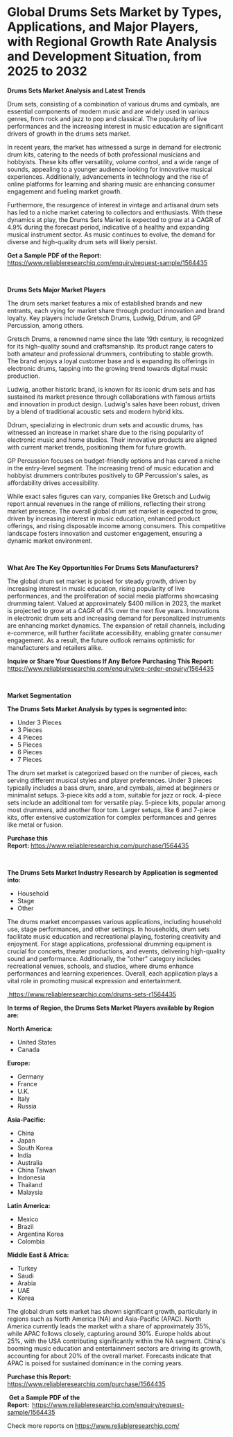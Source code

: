 <p><h1>Global Drums Sets Market by Types, Applications, and Major Players, with Regional Growth Rate Analysis and Development Situation, from 2025 to 2032</h1></p><p><strong>Drums Sets Market Analysis and Latest Trends</strong></p>
<p><p>Drum sets, consisting of a combination of various drums and cymbals, are essential components of modern music and are widely used in various genres, from rock and jazz to pop and classical. The popularity of live performances and the increasing interest in music education are significant drivers of growth in the drums sets market. </p><p>In recent years, the market has witnessed a surge in demand for electronic drum kits, catering to the needs of both professional musicians and hobbyists. These kits offer versatility, volume control, and a wide range of sounds, appealing to a younger audience looking for innovative musical experiences. Additionally, advancements in technology and the rise of online platforms for learning and sharing music are enhancing consumer engagement and fueling market growth.</p><p>Furthermore, the resurgence of interest in vintage and artisanal drum sets has led to a niche market catering to collectors and enthusiasts. With these dynamics at play, the Drums Sets Market is expected to grow at a CAGR of 4.9% during the forecast period, indicative of a healthy and expanding musical instrument sector. As music continues to evolve, the demand for diverse and high-quality drum sets will likely persist.</p></p>
<p><strong>Get a Sample PDF of the Report:&nbsp;</strong> <a href="https://www.reliableresearchiq.com/enquiry/request-sample/1564435?utm_campaign=2207&utm_medium=2&utm_source=Github&utm_content=ia&utm_term=06022025&utm_id=drums-sets">https://www.reliableresearchiq.com/enquiry/request-sample/1564435</a></p>
<p>&nbsp;</p>
<p><strong>Drums Sets Major Market Players</strong></p>
<p><p>The drum sets market features a mix of established brands and new entrants, each vying for market share through product innovation and brand loyalty. Key players include Gretsch Drums, Ludwig, Ddrum, and GP Percussion, among others.</p><p>Gretsch Drums, a renowned name since the late 19th century, is recognized for its high-quality sound and craftsmanship. Its product range caters to both amateur and professional drummers, contributing to stable growth. The brand enjoys a loyal customer base and is expanding its offerings in electronic drums, tapping into the growing trend towards digital music production.</p><p>Ludwig, another historic brand, is known for its iconic drum sets and has sustained its market presence through collaborations with famous artists and innovation in product design. Ludwig's sales have been robust, driven by a blend of traditional acoustic sets and modern hybrid kits.</p><p>Ddrum, specializing in electronic drum sets and acoustic drums, has witnessed an increase in market share due to the rising popularity of electronic music and home studios. Their innovative products are aligned with current market trends, positioning them for future growth.</p><p>GP Percussion focuses on budget-friendly options and has carved a niche in the entry-level segment. The increasing trend of music education and hobbyist drummers contributes positively to GP Percussion's sales, as affordability drives accessibility.</p><p>While exact sales figures can vary, companies like Gretsch and Ludwig report annual revenues in the range of millions, reflecting their strong market presence. The overall global drum set market is expected to grow, driven by increasing interest in music education, enhanced product offerings, and rising disposable income among consumers. This competitive landscape fosters innovation and customer engagement, ensuring a dynamic market environment.</p></p>
<p>&nbsp;</p>
<p><strong>What Are The Key Opportunities For Drums Sets Manufacturers?</strong></p>
<p><p>The global drum set market is poised for steady growth, driven by increasing interest in music education, rising popularity of live performances, and the proliferation of social media platforms showcasing drumming talent. Valued at approximately $400 million in 2023, the market is projected to grow at a CAGR of 4% over the next five years. Innovations in electronic drum sets and increasing demand for personalized instruments are enhancing market dynamics. The expansion of retail channels, including e-commerce, will further facilitate accessibility, enabling greater consumer engagement. As a result, the future outlook remains optimistic for manufacturers and retailers alike.</p></p>
<p><strong>Inquire or Share Your Questions If Any Before Purchasing This Report:</strong> <a href="https://www.reliableresearchiq.com/enquiry/pre-order-enquiry/1564435?utm_campaign=2207&utm_medium=2&utm_source=Github&utm_content=ia&utm_term=06022025&utm_id=drums-sets">https://www.reliableresearchiq.com/enquiry/pre-order-enquiry/1564435</a></p>
<p>&nbsp;</p>
<p><strong>Market Segmentation</strong></p>
<p><strong>The Drums Sets Market Analysis by types is segmented into:</strong></p>
<p><ul><li>Under 3 Pieces</li><li>3 Pieces</li><li>4 Pieces</li><li>5 Pieces</li><li>6 Pieces</li><li>7 Pieces</li></ul></p>
<p><p>The drum set market is categorized based on the number of pieces, each serving different musical styles and player preferences. Under 3 pieces typically includes a bass drum, snare, and cymbals, aimed at beginners or minimalist setups. 3-piece kits add a tom, suitable for jazz or rock. 4-piece sets include an additional tom for versatile play. 5-piece kits, popular among most drummers, add another floor tom. Larger setups, like 6 and 7-piece kits, offer extensive customization for complex performances and genres like metal or fusion.</p></p>
<p><strong>Purchase this Report:&nbsp;</strong><a href="https://www.reliableresearchiq.com/purchase/1564435?utm_campaign=2207&utm_medium=2&utm_source=Github&utm_content=ia&utm_term=06022025&utm_id=drums-sets">https://www.reliableresearchiq.com/purchase/1564435</a></p>
<p>&nbsp;</p>
<p><strong>The Drums Sets Market Industry Research by Application is segmented into:</strong></p>
<p><ul><li>Household</li><li>Stage</li><li>Other</li></ul></p>
<p><p>The drums market encompasses various applications, including household use, stage performances, and other settings. In households, drum sets facilitate music education and recreational playing, fostering creativity and enjoyment. For stage applications, professional drumming equipment is crucial for concerts, theater productions, and events, delivering high-quality sound and performance. Additionally, the "other" category includes recreational venues, schools, and studios, where drums enhance performances and learning experiences. Overall, each application plays a vital role in promoting musical expression and entertainment.</p></p>
<p><a href="https://www.reliableresearchiq.com/drums-sets-r1564435?utm_campaign=2207&utm_medium=2&utm_source=Github&utm_content=ia&utm_term=06022025&utm_id=drums-sets">&nbsp;https://www.reliableresearchiq.com/drums-sets-r1564435</a></p>
<p><strong>In terms of Region, the Drums Sets Market Players available by Region are:</strong></p>
<p>
    <p> <strong> North America: </strong>
        <ul>
            <li>United States</li>
            <li>Canada</li>
        </ul>
        </p> 
    <p> <strong> Europe: </strong>
        <ul>
            <li>Germany</li>
            <li>France</li>
            <li>U.K.</li>
            <li>Italy</li>
            <li>Russia</li>
        </ul>
        </p> 
    <p> <strong> Asia-Pacific: </strong>
        <ul>
            <li>China</li>
            <li>Japan</li>
            <li>South Korea</li>
            <li>India</li>
            <li>Australia</li>
            <li>China Taiwan</li>
            <li>Indonesia</li>
            <li>Thailand</li>
            <li>Malaysia</li>
        </ul>
        </p> 
    <p> <strong> Latin America: </strong>
        <ul>
            <li>Mexico</li>
            <li>Brazil</li>
            <li>Argentina Korea</li>
            <li>Colombia</li>
        </ul>
        </p> 
    <p> <strong> Middle East & Africa: </strong>
        <ul>
            <li>Turkey</li>
            <li>Saudi</li>
            <li>Arabia</li>
            <li>UAE</li>
            <li>Korea</li>
        </ul>
    </p>
    </p>
<p><p>The global drum sets market has shown significant growth, particularly in regions such as North America (NA) and Asia-Pacific (APAC). North America currently leads the market with a share of approximately 35%, while APAC follows closely, capturing around 30%. Europe holds about 25%, with the USA contributing significantly within the NA segment. China's booming music education and entertainment sectors are driving its growth, accounting for about 20% of the overall market. Forecasts indicate that APAC is poised for sustained dominance in the coming years.</p></p>
<p><strong>Purchase this Report: </strong><a href="https://www.reliableresearchiq.com/purchase/1564435?utm_campaign=2207&utm_medium=2&utm_source=Github&utm_content=ia&utm_term=06022025&utm_id=drums-sets">https://www.reliableresearchiq.com/purchase/1564435</a></p>
<p>&nbsp;<strong>Get a Sample PDF of the Report:&nbsp;&nbsp;</strong><a href="https://www.reliableresearchiq.com/enquiry/request-sample/1564435?utm_campaign=2207&utm_medium=2&utm_source=Github&utm_content=ia&utm_term=06022025&utm_id=drums-sets">https://www.reliableresearchiq.com/enquiry/request-sample/1564435</a></p>
<p><strong></strong></p>
<p>Check more reports on <a href="https://www.reliableresearchiq.com/?utm_campaign=2207&utm_medium=2&utm_source=Github&utm_content=ia&utm_term=06022025&utm_id=drums-sets">https://www.reliableresearchiq.com/</a></p>